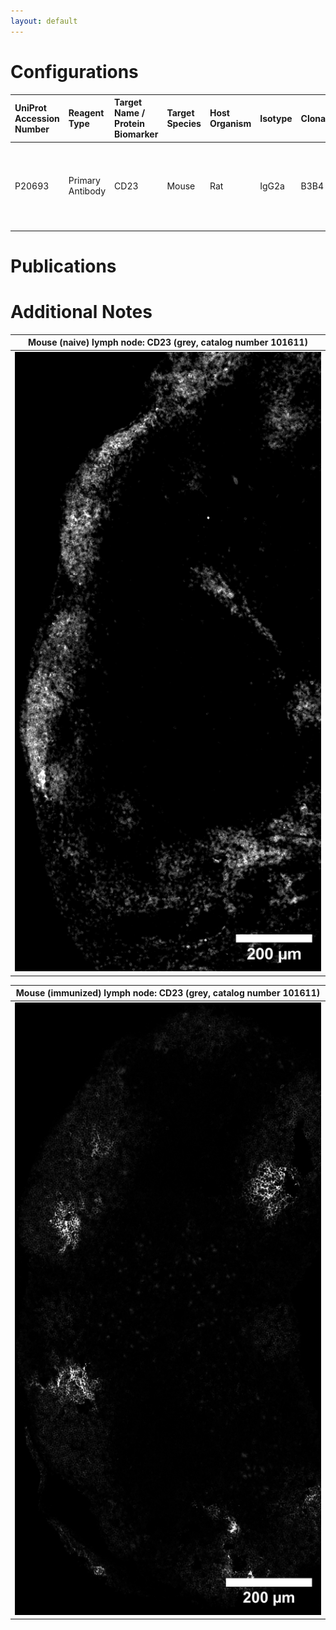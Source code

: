```yaml
---
layout: default
---
```


# Configurations

| UniProt Accession Number   | Reagent Type     | Target Name / Protein Biomarker   | Target Species   | Host Organism   | Isotype   | Clonality   | Vendor    |   Catalog Number | Conjugate   | RRID      | Availability   | Method        | Tissue Preservation               | Target Tissue   | Tissue State   | Detergent         | Antigen Retrieval Conditions   | Dye Inactivation Conditions   | Recommend   | Agree                                                        | Disagree   | Contributor                                                  | Notes   |
|:---------------------------|:-----------------|:----------------------------------|:-----------------|:----------------|:----------|:------------|:----------|-----------------:|:------------|:----------|:---------------|:--------------|:----------------------------------|:----------------|:---------------|:------------------|:-------------------------------|:------------------------------|:------------|:-------------------------------------------------------------|:-----------|:-------------------------------------------------------------|:--------|
| P20693                     | Primary Antibody | CD23                              | Mouse            | Rat             | IgG2a     | B3B4        | BioLegend |           101611 | AF647       | AB_493479 | Stock          | IBEX2D Manual | 1:4 Cytofix/Cytoperm Fixed Frozen | Lymph Node      | NA             | 0.3% Triton-X-100 | NA                             | 1 mg/ml LiBH4 15 minutes      | Yes         | [0000-0003-4379-8967](https://orcid.org/0000-0003-4379-8967); [0000-0002-8909-5039](https://orcid.org/0000-0002-8909-5039) | NA         |  [0000-0003-4379-8967](https://orcid.org/0000-0003-4379-8967) |         |

# Publications



# Additional Notes

<a name="notes"></a>


| Mouse (naive) lymph node: CD23 (grey, catalog number 101611) |
|:-------:|
| ![](CD23_AF647_Grey_Mouse_LN_2_Large.jpg) |

| Mouse (immunized) lymph node: CD23 (grey, catalog number 101611) |
|:-------:|
| ![](CD23_AF647_Grey_Mouse_LN_1_Large.jpg) |
